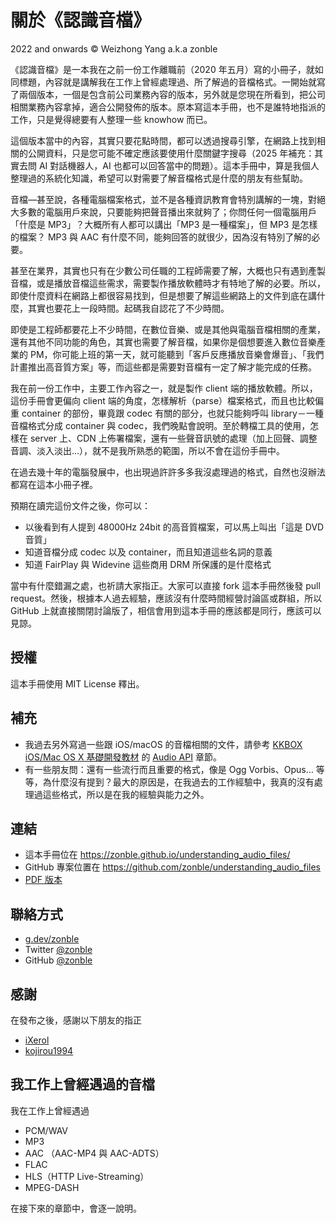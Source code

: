# 關於《認識音檔》

2022 and onwards © Weizhong Yang a.k.a zonble

《認識音檔》是一本我在之前一份工作離職前（2020 年五月）寫的小冊子，就如同標題，內容就是講解我在工作上曾經處理過、所了解過的音檔格式。一開始就寫了兩個版本，一個是包含前公司業務內容的版本，另外就是您現在所看到，把公司相關業務內容拿掉，適合公開發佈的版本。原本寫這本手冊，也不是誰特地指派的工作，只是覺得總要有人整理一些 knowhow 而已。

這個版本當中的內容，其實只要花點時間，都可以透過搜尋引擎，在網路上找到相關的公開資料，只是您可能不確定應該要使用什麼關鍵字搜尋（2025 年補充：其實去問 AI 對話機器人，AI 也都可以回答當中的問題）。這本手冊中，算是我個人整理過的系統化知識，希望可以對需要了解音檔格式是什麼的朋友有些幫助。

音檔—甚至說，各種電腦檔案格式，並不是各種資訊教育會特別講解的一塊，對絕大多數的電腦用戶來說，只要能夠把聲音播出來就夠了；你問任何一個電腦用戶「什麼是 MP3」？大概所有人都可以講出「MP3 是一種檔案」，但 MP3 是怎樣的檔案？ MP3 與 AAC 有什麼不同，能夠回答的就很少，因為沒有特別了解的必要。

甚至在業界，其實也只有在少數公司任職的工程師需要了解，大概也只有遇到產製音檔，或是播放音檔這些需求，需要製作播放軟體時才有特地了解的必要。所以，即使什麼資料在網路上都很容易找到，但是想要了解這些網路上的文件到底在講什麼，其實也要花上一段時間。起碼我自認花了不少時間。

即使是工程師都要花上不少時間，在數位音樂、或是其他與電腦音檔相關的產業，還有其他不同功能的角色，其實也需要了解音檔，如果你是個想要進入數位音樂產業的 PM，你可能上班的第一天，就可能聽到「客戶反應播放音樂會爆音」、「我們計畫推出高音質方案」等，而這些都是需要對音檔有一定了解才能完成的任務。

我在前一份工作中，主要工作內容之一，就是製作 client 端的播放軟體。所以，這份手冊會更偏向 client 端的角度，怎樣解析（parse）檔案格式，而且也比較偏重 container 的部份，畢竟跟 codec 有關的部分，也就只能夠呼叫 library－一種音檔格式分成 container 與 codec，我們晚點會說明。至於轉檔工具的使用，怎樣在 server 上、CDN 上佈署檔案，還有一些聲音訊號的處理（加上回聲、調整音調、淡入淡出…），就不是我所熟悉的範圍，所以不會在這份手冊中。

在過去幾十年的電腦發展中，也出現過許許多多我沒處理過的格式，自然也沒辦法都寫在這本小冊子裡。

預期在讀完這份文件之後，你可以：

- 以後看到有人提到 48000Hz 24bit 的高音質檔案，可以馬上叫出「這是 DVD 音質」
- 知道音檔分成 codec 以及 container，而且知道這些名詞的意義
- 知道 FairPlay 與 Widevine 這些商用 DRM 所保護的是什麼格式

當中有什麼錯漏之處，也祈請大家指正。大家可以直接 fork 這本手冊然後發 pull request。然後，根據本人過去經驗，應該沒有什麼時間經營討論區或群組，所以 GitHub 上就直接關閉討論版了，相信會用到這本手冊的應該都是同行，應該可以見諒。

## 授權

這本手冊使用 MIT License 釋出。

## 補充

- 我過去另外寫過一些跟 iOS/macOS 的音檔相關的文件，請參考 [KKBOX iOS/Mac OS X 基礎開發教材](https://kkbox.github.io/kkbox-ios-dev/) 的 [Audio API](https://kkbox.github.io/kkbox-ios-dev/audio_apis/) 章節。
- 有一些朋友問：還有一些流行而且重要的格式，像是 Ogg Vorbis、Opus… 等等，為什麼沒有提到？最大的原因是，在我過去的工作經驗中，我真的沒有處理過這些格式，所以是在我的經驗與能力之外。

## 連結

- 這本手冊位在 <https://zonble.github.io/understanding_audio_files/>
- GitHub 專案位置在 <https://github.com/zonble/understanding_audio_files>
- [PDF 版本](https://zonble.github.io/understanding_audio_files/understanding_audio_files.pdf)

## 聯絡方式

- [g.dev/zonble](https://g.dev/zonble)
- Twitter [@zonble](https://twitter.com/zonble)
- GitHub [@zonble](https://github.com/zonble/)

## 感謝

在發布之後，感謝以下朋友的指正

- [iXerol](https://github.com/iXerol)
- [kojirou1994](https://github.com/kojirou1994)

## 我工作上曾經遇過的音檔

我在工作上曾經遇過

- PCM/WAV
- MP3
- AAC （AAC-MP4 與 AAC-ADTS）
- FLAC
- HLS（HTTP Live-Streaming）
- MPEG-DASH

在接下來的章節中，會逐一說明。
